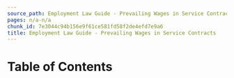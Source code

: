 ```yaml
---
source_path: Employment Law Guide - Prevailing Wages in Service Contracts.md
pages: n/a-n/a
chunk_id: 7e3044c94b156e9f61ce581fd58f2de4efd7e9a6
title: Employment Law Guide - Prevailing Wages in Service Contracts
---
```

# Table of Contents
